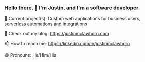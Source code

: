 ### Hello there. 👋 I'm Justin, and I'm a software developer.

🔭 Current project(s): Custom web applications for business users, serverless automations and integrations

📝 Check out my blog: https://justinmclawhorn.com

📫 How to reach me: https://linkedin.com/in/justinmclawhorn

😄 Pronouns: He/Him/His

<!--
**justinmcla/justinmcla** is a ✨ _special_ ✨ repository because its `README.md` (this file) appears on your GitHub profile.

Here are some ideas to get you started:

- 🔭 I’m currently working on ...
- 🌱 I’m currently learning ...
- 👯 I’m looking to collaborate on ...
- 🤔 I’m looking for help with ...
- 💬 Ask me about ...
- 📫 How to reach me: ...
- 😄 Pronouns: ...
- ⚡ Fun fact: ...
-->
